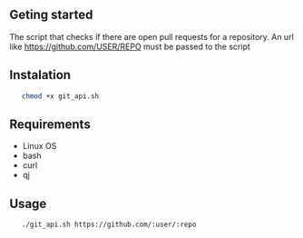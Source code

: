 ## Geting started
The script that checks if there are open pull requests for a repository. An url like https://github.com/USER/REPO must be passed to the script
## Instalation
```sh
   chmod +x git_api.sh
```

## Requirements
* Linux OS
* bash
* curl
* qj

## Usage
```sh
   ./git_api.sh https://github.com/:user/:repo
```
